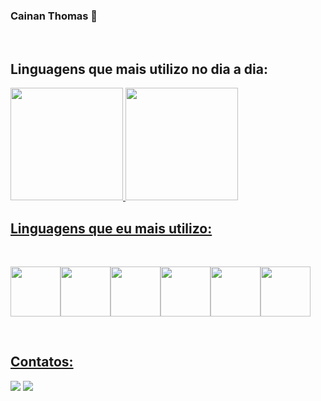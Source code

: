 ### Cainan Thomas 👋
<br>

## Linguagens que mais utilizo no dia a dia:

<div>
<a href="https://github.com/Kainanthyz">
<img height="180em" src="https://github-readme-stats.vercel.app/api/top-langs/?username=Kainanthyz&layout=compact&langs_count=7&theme=dracula"/>
<img height="180em" src="https://github-readme-stats.vercel.app/api?username=Kainanthyz&show_icons=true&theme=dracula&include_all_commits=true&count_private=true"/>
</div>
  
## Linguagens que eu mais utilizo:  
<br>
  
<img src="https://cdn.jsdelivr.net/gh/devicons/devicon/icons/python/python-original-wordmark.svg" widht = "80" height = "80" /><img src="https://cdn.jsdelivr.net/gh/devicons/devicon/icons/java/java-original-wordmark.svg" widht = "80" height = "80"/><img src="https://cdn.jsdelivr.net/gh/devicons/devicon/icons/mysql/mysql-original-wordmark.svg" widht = "80" height = "80"/><img src="https://cdn.jsdelivr.net/gh/devicons/devicon/icons/postgresql/postgresql-original-wordmark.svg" widht = "80" height = "80" /><img src="https://upload.wikimedia.org/wikipedia/commons/1/18/C_Programming_Language.svg" widht = "80" height = "80" /><img src="https://cdn.jsdelivr.net/gh/devicons/devicon/icons/csharp/csharp-original.svg" widht = "80" height = "80" />

<br>

## Contatos:
 <div>
<a href = "mailto:santos.cainanthomas@gmail.com"><img src="https://img.shields.io/badge/Gmail-D14836?style=for-the-badge&logo=gmail&logoColor=white" target="_blank"></a>
<a href="https://www.linkedin.com/in/cainan-tb-santos" target="_blank"><img src="https://img.shields.io/badge/-LinkedIn-%230077B5?style=for-the-badge&logo=linkedin&logoColor=white" target="_blank"></a>   
</div>
  
 
  
